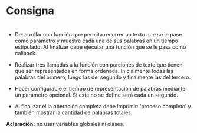 # **Consigna**

#

* Desarrollar una función que permita recorrer un texto que se le pase como parámetro y muestre cada una de sus palabras en un tiempo estipulado. Al finalizar debe ejecutar una función que se le pasa como callback.

* Realizar tres llamadas a la función con porciones de texto que tienen que ser representados en forma ordenada. Inicialmente todas las palabras del primero, luego las del segundo y finalmente las del tercero. 

* Hacer configurable el tiempo de representación de palabras mediante un parámetro opcional. Si este no se define será cada un segundo.

* Al finalizar el la operación completa debe imprimir: ‘proceso completo’ y también mostrar la cantidad de palabras totales.
     
**Aclaración:** no usar variables globales ni clases.

